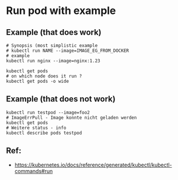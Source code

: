 # Run pod with example 

## Example (that does work)

```
# Synopsis (most simplistic example 
# kubectl run NAME --image=IMAGE_EG_FROM_DOCKER
# example
kubectl run nginx --image=nginx:1.23 

kubectl get pods 
# on which node does it run ? 
kubectl get pods -o wide 
```

## Example (that does not work) 

```
kubectl run testpod --image=foo2
# ImageErrPull - Image konnte nicht geladen werden 
kubectl get pods 
# Weitere status - info 
kubectl describe pods testpod 
```

## Ref:

  * https://kubernetes.io/docs/reference/generated/kubectl/kubectl-commands#run
